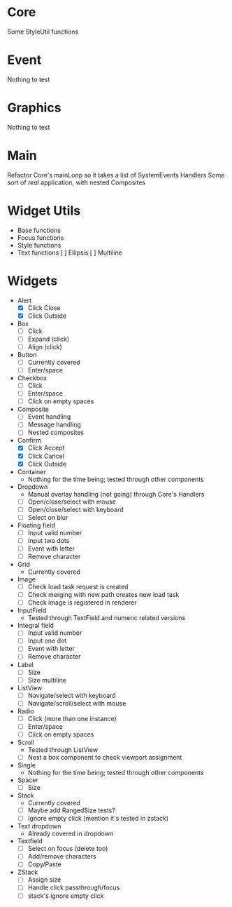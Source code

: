 # Core
  Some StyleUtil functions

# Event
  Nothing to test

# Graphics
  Nothing to test

# Main
  Refactor Core's mainLoop so it takes a list of SystemEvents
  Handlers
  Some sort of _real_ application, with nested Composites

# Widget Utils
- Base functions
- Focus functions
- Style functions
- Text functions
  [ ] Ellipsis
  [ ] Multiline

# Widgets
- Alert
  - [x] Click Close
  - [x] Click Outside
- Box
  - [ ] Click
  - [ ] Expand (click)
  - [ ] Align (click)
- Button
  - [ ] Currently covered
  - [ ] Enter/space
- Checkbox
  - [ ] Click
  - [ ] Enter/space
  - [ ] Click on empty spaces
- Composite
  - [ ] Event handling
  - [ ] Message handling
  - [ ] Nested composites
- Confirm
  - [x] Click Accept
  - [x] Click Cancel
  - [x] Click Outside
- Container
  - Nothing for the time being; tested through other components
- Dropdown
  - Manual overlay handling (not going) through Core's Handlers
  - [ ] Open/close/select with mouse
  - [ ] Open/close/select with keyboard
  - [ ] Select on blur
- Floating field
  - [ ] Input valid number
  - [ ] Input two dots
  - [ ] Event with letter
  - [ ] Remove character
- Grid
  - Currently covered
- Image
  - [ ] Check load task request is created
  - [ ] Check merging with new path creates new load task
  - [ ] Check image is registered in renderer
- InputField
  - Tested through TextField and numeric related versions
- Integral field
  - [ ] Input valid number
  - [ ] Input one dot
  - [ ] Event with letter
  - [ ] Remove character
- Label
  - [ ] Size
  - [ ] Size multiline
- ListView
  - [ ] Navigate/select with keyboard
  - [ ] Navigate/scroll/select with mouse
- Radio
  - [ ] Click (more than one instance)
  - [ ] Enter/space
  - [ ] Click on empty spaces
- Scroll
  - Tested through ListView
  - [ ] Nest a box component to check viewport assignment
- Single
  - Nothing for the time being; tested through other components
- Spacer
  - [ ] Size
- Stack
  - Currently covered
  - [ ] Maybe add RangedSize tests?
  - [ ] Ignore empty click (mention it's tested in zstack)
- Text dropdown
  - Already covered in dropdown
- Textfield
  - [ ] Select on focus (delete too)
  - [ ] Add/remove characters
  - [ ] Copy/Paste
- ZStack
  - [ ] Assign size
  - [ ] Handle click passthrough/focus
  - [ ] stack's ignore empty click
